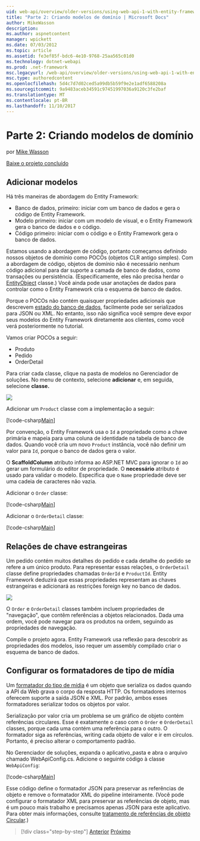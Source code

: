```yaml
---
uid: web-api/overview/older-versions/using-web-api-1-with-entity-framework-5/using-web-api-with-entity-framework-part-2
title: "Parte 2: Criando modelos de domínio | Microsoft Docs"
author: MikeWasson
description: 
ms.author: aspnetcontent
manager: wpickett
ms.date: 07/03/2012
ms.topic: article
ms.assetid: fe3ef85f-bdc6-4e10-9768-25aa565c01d0
ms.technology: dotnet-webapi
ms.prod: .net-framework
msc.legacyurl: /web-api/overview/older-versions/using-web-api-1-with-entity-framework-5/using-web-api-with-entity-framework-part-2
msc.type: authoredcontent
ms.openlocfilehash: 5d4c7d7d02ced5a99db5b59f9e2e1adf6588208a
ms.sourcegitcommit: 9a9483aceb34591c97451997036a9120c3fe2baf
ms.translationtype: MT
ms.contentlocale: pt-BR
ms.lasthandoff: 11/10/2017
---
```

<a name="part-2-creating-the-domain-models"></a>Parte 2: Criando modelos de domínio
====================
por [Mike Wasson](https://github.com/MikeWasson)

[Baixe o projeto concluído](http://code.msdn.microsoft.com/ASP-NET-Web-API-with-afa30545)

## <a name="add-models"></a>Adicionar modelos

Há três maneiras de abordagem do Entity Framework:

- Banco de dados, primeiro: iniciar com um banco de dados e gera o código de Entity Framework.
- Modelo primeiro: iniciar com um modelo de visual, e o Entity Framework gera o banco de dados e o código.
- Código primeiro: iniciar com o código e o Entity Framework gera o banco de dados.

Estamos usando a abordagem de código, portanto começamos definindo nossos objetos de domínio como POCOs (objetos CLR antigo simples). Com a abordagem de código, objetos de domínio não é necessário nenhum código adicional para dar suporte a camada de banco de dados, como transações ou persistência. (Especificamente, eles não precisa herdar o [EntityObject](https://msdn.microsoft.com/en-us/library/system.data.objects.dataclasses.entityobject.aspx) classe.) Você ainda pode usar anotações de dados para controlar como o Entity Framework cria o esquema de banco de dados.

Porque o POCOs não contém quaisquer propriedades adicionais que descrevem [estado do banco de dados](https://msdn.microsoft.com/en-us/library/system.data.entitystate.aspx), facilmente pode ser serializados para JSON ou XML. No entanto, isso não significa você sempre deve expor seus modelos do Entity Framework diretamente aos clientes, como você verá posteriormente no tutorial.

Vamos criar POCOs a seguir:

- Produto
- Pedido
- OrderDetail

Para criar cada classe, clique na pasta de modelos no Gerenciador de soluções. No menu de contexto, selecione **adicionar** e, em seguida, selecione **classe.**

![](using-web-api-with-entity-framework-part-2/_static/image1.png)

Adicionar um `Product` classe com a implementação a seguir:

[!code-csharp[Main](using-web-api-with-entity-framework-part-2/samples/sample1.cs)]

Por convenção, o Entity Framework usa o `Id` a propriedade como a chave primária e mapeia para uma coluna de identidade na tabela de banco de dados. Quando você cria um novo `Product` instância, você não definir um valor para `Id`, porque o banco de dados gera o valor.

O **ScaffoldColumn** atributo informa ao ASP.NET MVC para ignorar o `Id` ao gerar um formulário do editor de propriedade. O **necessário** atributo é usado para validar o modelo. Especifica que o `Name` propriedade deve ser uma cadeia de caracteres não vazia.

Adicionar o `Order` classe:

[!code-csharp[Main](using-web-api-with-entity-framework-part-2/samples/sample2.cs)]

Adicionar o `OrderDetail` classe:

[!code-csharp[Main](using-web-api-with-entity-framework-part-2/samples/sample3.cs)]

## <a name="foreign-key-relations"></a>Relações de chave estrangeiras

Um pedido contém muitos detalhes do pedido e cada detalhe do pedido se refere a um único produto. Para representar essas relações, o `OrderDetail` classe define propriedades chamadas `OrderId` e `ProductId`. Entity Framework deduzirá que essas propriedades representam as chaves estrangeiras e adicionará as restrições foreign key no banco de dados.

![](using-web-api-with-entity-framework-part-2/_static/image2.png)

O `Order` e `OrderDetail` classes também incluem propriedades de "navegação", que contêm referências a objetos relacionados. Dada uma ordem, você pode navegar para os produtos na ordem, seguindo as propriedades de navegação.

Compile o projeto agora. Entity Framework usa reflexão para descobrir as propriedades dos modelos, isso requer um assembly compilado criar o esquema de banco de dados.

## <a name="configure-the-media-type-formatters"></a>Configurar os formatadores de tipo de mídia

Um [formatador do tipo de mídia](../../formats-and-model-binding/media-formatters.md) é um objeto que serializa os dados quando a API da Web grava o corpo da resposta HTTP. Os formatadores internos oferecem suporte a saída JSON e XML. Por padrão, ambos esses formatadores serializar todos os objetos por valor.

Serialização por valor cria um problema se um gráfico de objeto contém referências circulares. Esse é exatamente o caso com o `Order` e `OrderDetail` classes, porque cada uma contém uma referência para o outro. O formatador siga as referências, writing cada objeto de valor e ir em círculos. Portanto, é preciso alterar o comportamento padrão.

No Gerenciador de soluções, expanda o aplicativo\_pasta e abra o arquivo chamado WebApiConfig.cs. Adicione o seguinte código à classe `WebApiConfig`:

[!code-csharp[Main](using-web-api-with-entity-framework-part-2/samples/sample4.cs?highlight=11)]

Esse código define o formatador JSON para preservar as referências de objeto e remove o formatador XML do pipeline inteiramente. (Você pode configurar o formatador XML para preservar as referências de objeto, mas é um pouco mais trabalho e precisamos apenas JSON para este aplicativo. Para obter mais informações, consulte [tratamento de referências de objeto Circular](../../formats-and-model-binding/json-and-xml-serialization.md#handling_circular_object_references).)

>[!div class="step-by-step"]
[Anterior](using-web-api-with-entity-framework-part-1.md)
[Próximo](using-web-api-with-entity-framework-part-3.md)
